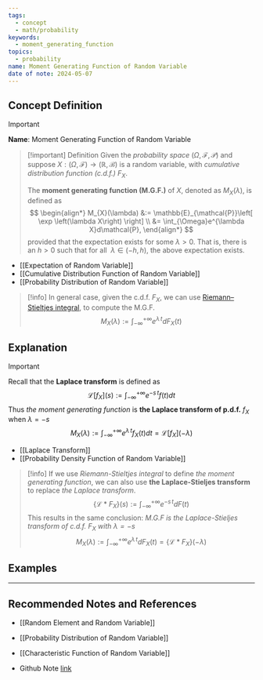 ```yaml
---
tags:
  - concept
  - math/probability
keywords:
  - moment_generating_function
topics:
  - probability
name: Moment Generating Function of Random Variable
date of note: 2024-05-07
---
```


## Concept Definition

>[!important]
>**Name**:  Moment Generating Function of Random Variable


>[!important] Definition
>Given the *probability space* $(\Omega, \mathscr{F}, \mathcal{P})$ and suppose $X: (\Omega, \mathscr{F}) \rightarrow (\mathbb{R}, \mathcal{B})$ is a random variable, with *cumulative distribution function (c.d.f.)* $F_{X}.$
>
>The **moment generating function (M.G.F.)** of $X$, denoted as $M_{X}(\lambda)$,  is defined as 
>$$ 
> \begin{align*}
> M_{X}(\lambda) &:= \mathbb{E}_{\mathcal{P}}\left[ \exp \left(\lambda X\right) \right] \\
> &= \int_{\Omega}e^{\lambda X}d\mathcal{P},
> \end{align*}
>$$ 
>provided that the expectation exists for some $\lambda >0$. That is, there is an $h >0$ such that for all  $\lambda \in (-h, h)$, the above expectation exists.

- [[Expectation of Random Variable]]
- [[Cumulative Distribution Function of Random Variable]]
- [[Probability Distribution of Random Variable]]

>[!info]
>In general case, given the c.d.f. $F_{X}$, we can use [Riemann–Stieltjes integral](https://en.wikipedia.org/wiki/Riemann%E2%80%93Stieltjes_integral "Riemann–Stieltjes integral"), to compute the M.G.F.
>$$
>M_{X}(\lambda) := \int_{-\infty}^{+ \infty}e^{\lambda\, t}dF_{X}(t)
>$$

## Explanation

>[!important]
>Recall that the **Laplace transform** is defined as
>$$
>\mathcal{L}[f_{X}](s) := \int_{-\infty}^{+\infty}e^{-s\,t} f(t) dt
>$$
>Thus *the moment generating function* is **the Laplace transform of p.d.f.** $f_{X}$ when $\lambda = -s$
>$$
>M_{X}(\lambda) := \int_{-\infty}^{+ \infty}e^{\lambda\, t}f_{X}(t)dt = \mathcal{L}[f_{X}](-\lambda)
>$$

- [[Laplace Transform]]
- [[Probability Density Function of Random Variable]]

>[!info]
>If we use *Riemann-Stieltjes integral* to define *the moment generating function*, we can also use **the Laplace-Stieljes transform** to replace *the Laplace transform*. 
>$$
>\{\mathcal{L}*F_{X}\}(s) := \int_{-\infty}^{+\infty}e^{-s\,t} dF(t)
>$$
>This results in the same conclusion: *M.G.F is the Laplace-Stieljes transform of c.d.f. $F_{X}$ with $\lambda = -s$*
>$$
>M_{X}(\lambda) := \int_{-\infty}^{+ \infty}e^{\lambda\, t}dF_{X}(t) = \{\mathcal{L}*F_{X}\}(-\lambda)
>$$


## Examples










-----------
##  Recommended Notes and References

- [[Random Element and Random Variable]]
- [[Probability Distribution of Random Variable]]

- [[Characteristic Function of Random Variable]]


- Github Note [link](https://github.com/TianpeiLuke/SelfStudyNotes/tree/master/self-study/probability_and_measure_theory)